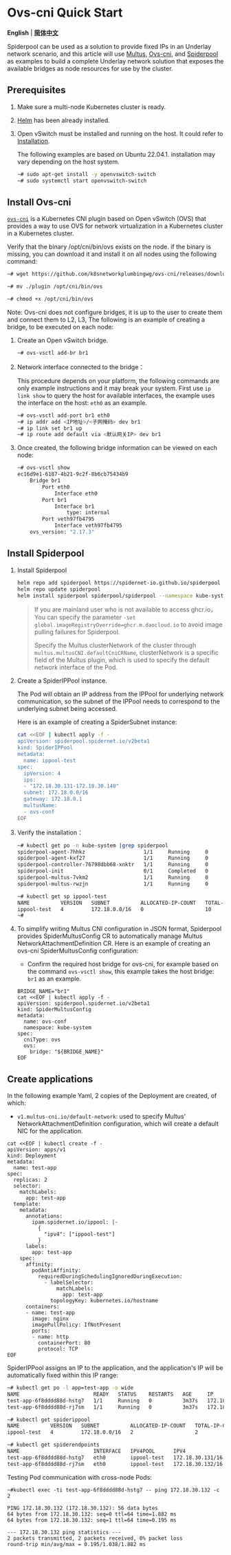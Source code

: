 # Ovs-cni Quick Start

**English** | [**简体中文**](./get-started-ovs-zh_CN.md)

Spiderpool can be used as a solution to provide fixed IPs in an Underlay network scenario, and this article will use [Multus](https://github.com/k8snetworkplumbingwg/multus-cni), [Ovs-cni](https://github.com/k8snetworkplumbingwg/ovs-cni), and [Spiderpool](https://github.com/spidernet-io/spiderpool) as examples to build a complete Underlay network solution that exposes the available bridges as node resources for use by the cluster.

## Prerequisites

1. Make sure a multi-node Kubernetes cluster is ready.

2. [Helm](https://helm.sh/docs/intro/install/) has been already installed.

3. Open vSwitch must be installed and running on the host. It could refer to [Installation](https://docs.openvswitch.org/en/latest/intro/install/#installation-from-packages).

    The following examples are based on Ubuntu 22.04.1. installation may vary depending on the host system.

    ```bash
    ~# sudo apt-get install -y openvswitch-switch
    ~# sudo systemctl start openvswitch-switch
    ```

## Install Ovs-cni

[`ovs-cni`](https://github.com/k8snetworkplumbingwg/ovs-cni) is a Kubernetes CNI plugin based on Open vSwitch (OVS) that provides a way to use OVS for network virtualization in a Kubernetes cluster in a Kubernetes cluster.

Verify that the binary /opt/cni/bin/ovs exists on the node. if the binary is missing, you can download it and install it on all nodes using the following command:

```bash
~# wget https://github.com/k8snetworkplumbingwg/ovs-cni/releases/download/v0.31.1/plugin

~# mv ./plugin /opt/cni/bin/ovs

~# chmod +x /opt/cni/bin/ovs
```

Note: Ovs-cni does not configure bridges, it is up to the user to create them and connect them to L2, L3, The following is an example of creating a bridge, to be executed on each node:

1. Create an Open vSwitch bridge.

    ```bash
    ~# ovs-vsctl add-br br1
    ```

2. Network interface connected to the bridge：

    This procedure depends on your platform, the following commands are only example instructions and it may break your system. First use `ip link show` to query the host for available interfaces, the example uses the interface on the host: `eth0` as an example.

    ```bash
    ~# ovs-vsctl add-port br1 eth0
    ~# ip addr add <IP地址>/<子网掩码> dev br1
    ~# ip link set br1 up
    ~# ip route add default via <默认网关IP> dev br1
    ```

3. Once created, the following bridge information can be viewed on each node:

    ```bash
    ~# ovs-vsctl show
    ec16d9e1-6187-4b21-9c2f-8b6cb75434b9
        Bridge br1
            Port eth0
                Interface eth0
            Port br1
                Interface br1
                    type: internal
            Port veth97fb4795
                Interface veth97fb4795
        ovs_version: "2.17.3"
    ```

## Install Spiderpool

1. Install Spiderpool

    ```bash
    helm repo add spiderpool https://spidernet-io.github.io/spiderpool
    helm repo update spiderpool
    helm install spiderpool spiderpool/spiderpool --namespace kube-system --set multus.multusCNI.defaultCniCRName="ovs-conf"
    ```

    > If you are mainland user who is not available to access ghcr.io，You can specify the parameter `-set global.imageRegistryOverride=ghcr.m.daocloud.io` to avoid image pulling failures for Spiderpool.
    >
    > Specify the Multus clusterNetwork of the cluster through `multus.multusCNI.defaultCniCRName`, clusterNetwork is a specific field of the Multus plugin, which is used to specify the default network interface of the Pod.

2. Create a SpiderIPPool instance.

    The Pod will obtain an IP address from the IPPool for underlying network communication, so the subnet of the IPPool needs to correspond to the underlying subnet being accessed.

    Here is an example of creating a SpiderSubnet instance:

    ```bash
    cat <<EOF | kubectl apply -f -
    apiVersion: spiderpool.spidernet.io/v2beta1
    kind: SpiderIPPool
    metadata:
      name: ippool-test
    spec:
      ipVersion: 4
      ips:
      - "172.18.30.131-172.18.30.140"
      subnet: 172.18.0.0/16
      gateway: 172.18.0.1
      multusName: 
      - ovs-conf
    EOF
    ```

3. Verify the installation：

    ```bash
    ~# kubectl get po -n kube-system |grep spiderpool
    spiderpool-agent-7hhkz                   1/1     Running     0              13m
    spiderpool-agent-kxf27                   1/1     Running     0              13m
    spiderpool-controller-76798dbb68-xnktr   1/1     Running     0              13m
    spiderpool-init                          0/1     Completed   0              13m
    spiderpool-multus-7vkm2                  1/1     Running     0              13m
    spiderpool-multus-rwzjn                  1/1     Running     0              13m

    ~# kubectl get sp ippool-test       
    NAME          VERSION   SUBNET          ALLOCATED-IP-COUNT   TOTAL-IP-COUNT   DEFAULT
    ippool-test   4         172.18.0.0/16   0                    10               false
    ~# 
    ```

4. To simplify writing Multus CNI configuration in JSON format, Spiderpool provides SpiderMultusConfig CR to automatically manage Multus NetworkAttachmentDefinition CR. Here is an example of creating an ovs-cni SpiderMultusConfig configuration:

    * Confirm the required host bridge for ovs-cni, for example based on the command `ovs-vsctl show`, this example takes the host bridge: `br1` as an example.

    ```shell
    BRIDGE_NAME="br1"
    cat <<EOF | kubectl apply -f -
    apiVersion: spiderpool.spidernet.io/v2beta1
    kind: SpiderMultusConfig
    metadata:
      name: ovs-conf
      namespace: kube-system
    spec:
      cniType: ovs
      ovs:
        bridge: "${BRIDGE_NAME}"
    EOF
    ```

## Create applications

In the following example Yaml, 2 copies of the Deployment are created, of which:

* `v1.multus-cni.io/default-network`: used to specify Multus' NetworkAttachmentDefinition configuration, which will create a default NIC for the application.

```shell
cat <<EOF | kubectl create -f -
apiVersion: apps/v1
kind: Deployment
metadata:
  name: test-app
spec:
  replicas: 2
  selector:
    matchLabels:
      app: test-app
  template:
    metadata:
      annotations:
        ipam.spidernet.io/ippool: |-
          {
            "ipv4": ["ippool-test"]
          }
      labels:
        app: test-app
    spec:
      affinity:
        podAntiAffinity:
          requiredDuringSchedulingIgnoredDuringExecution:
            - labelSelector:
                matchLabels:
                  app: test-app
              topologyKey: kubernetes.io/hostname
      containers:
      - name: test-app
        image: nginx
        imagePullPolicy: IfNotPresent
        ports:
        - name: http
          containerPort: 80
          protocol: TCP
EOF
```

SpiderIPPool assigns an IP to the application, and the application's IP will be automatically fixed within this IP range:

```bash
~# kubectl get po -l app=test-app -o wide
NAME                        READY   STATUS    RESTARTS   AGE     IP              NODE                 NOMINATED NODE   READINESS GATES
test-app-6f8dddd88d-hstg7   1/1     Running   0          3m37s   172.18.30.131   ipv4-worker          <none>           <none>
test-app-6f8dddd88d-rj7sm   1/1     Running   0          3m37s   172.18.30.132   ipv4-control-plane   <none>           <none>

~# kubectl get spiderippool
NAME          VERSION   SUBNET          ALLOCATED-IP-COUNT   TOTAL-IP-COUNT   DEFAULT   DISABLE
ippool-test   4         172.18.0.0/16   2                    2                false     false

~# kubectl get spiderendpoints
NAME                        INTERFACE   IPV4POOL      IPV4               IPV6POOL   IPV6   NODE
test-app-6f8dddd88d-hstg7   eth0        ippool-test   172.18.30.131/16                     ipv4-worker
test-app-6f8dddd88d-rj7sm   eth0        ippool-test   172.18.30.132/16                     ipv4-control-plane
```

Testing Pod communication with cross-node Pods:

```shell
~#kubectl exec -ti test-app-6f8dddd88d-hstg7 -- ping 172.18.30.132 -c 2

PING 172.18.30.132 (172.18.30.132): 56 data bytes
64 bytes from 172.18.30.132: seq=0 ttl=64 time=1.882 ms
64 bytes from 172.18.30.132: seq=1 ttl=64 time=0.195 ms

--- 172.18.30.132 ping statistics ---
2 packets transmitted, 2 packets received, 0% packet loss
round-trip min/avg/max = 0.195/1.038/1.882 ms
```
